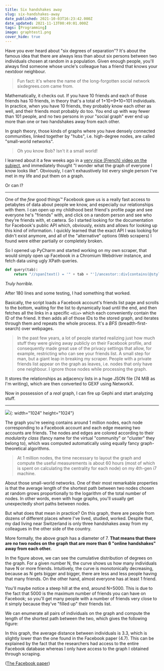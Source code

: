 ```yaml
---
title: Six handshakes away
slug: six-handshakes-away
date_published: 2021-10-03T16:23:42.000Z
date_updated: 2021-11-13T00:49:01.000Z
tags: [Programming]
image: graphtest1.png
cover_hide: true
---
```


Have you ever heard about "six degrees of separation"? It's about the famous idea that there are always less than about six persons between two individuals chosen at random in a population. Given enough people, you'll always find someone whose uncle's colleague has a friend that knows your nextdoor neighbour.

> Fun fact: it's where the name of the long-forgotten social network sixdegrees.com came from.

Mathematically, it checks out. If you have 10 friends and each of those friends has 10 friends, in theory that's a total of 1+10+9\*10=101 individuals. In practice, when you have 10 friends, they probably know each other as well, and their friends most probably do too. You end up with way fewer than 101 people, and no two persons in your "social graph" ever end up more than one or two handshakes away from each other.

In graph theory, those kinds of graphs where you have densely connected communities, linked together by "hubs", i.e. high-degree nodes, are called "small-world networks".

> Oh you know Bob? Isn't it a small world!

I learned about it a few weeks ago in a [very nice (French) video on the subject](https://www.youtube.com/watch?v=UX7YQ6m2r_o), and immediately thought "I wonder what the graph of everyone I know looks like". Obviously, I can't exhaustively list every single person I've met in my life and put them on a graph.

Or can I?

* * *

One of the _few_ good things™ Facebook gave us is a really fast access to petabytes of data about people we know, and especially our relationships with them. I can open up my childhood best friend's profile page and see everyone he's "friends" with, and click on a random person and see who they're friends with, et cætera. So I started looking for the documentation for Facebook's public API which, obviously, exists and allows for looking up this kind of information. I quickly learned that the exact API I was looking for didn't exist anymore, and all of the "alternative" options (Web scrapers) I found were either partially or completely broken.

So I opened up PyCharm and started working on my own scraper, that would simply open up Facebook in a Chromium Webdriver instance, and fetch data using ugly XPath queries.

```python
def query(tab):
    return "//span[text() = '" + tab + "']/ancestor::div[contains(@style, 'border-radius: max(0px, min(8px, ((100vw')]/div[1]/div[3]/div"
```
_Truly horrible._

After 180 lines and some testing, I had something that worked.

Basically, the script loads a Facebook account's friends list page and scrolls to the bottom, waiting for the list to dynamically load until the end, and then fetches all the links in a specific `<div>` which each conveniently contain the ID of the friend. It then adds all of those IDs to the stored graph, and iterates through them and repeats the whole process. It's a _BFS_ (breadth-first-search) over webpages.

> In the past few years, a lot of people started realizing just how much stuff they were giving away publicly on their Facebook profile, and consequently made great use of the privacy settings that allow, for example, restricting who can see your friends list. A small step for man, but a giant leap in breaking my scraper.‌‌ People with a private friends list appear on the graph as leaves, i.e. nodes that only have one neighbour. I ignore those nodes while processing the graph.

It stores the relationships as adjacency lists in a huge JSON file (74 MiB as I'm writing), which are then converted to GEXF using NetworkX.

Now in possession of a _real_ graph, I can fire up Gephi and start analyzing stuff.

* * *

![](graphtest1.png){: width="1024" height="1024"}

The graph you're seeing contains around 1 million nodes, each node corresponding to a Facebook account and each edge meaning two accounts are friends. The nodes and edges are colored according to their _modularity class_ (fancy name for the virtual "community" or "cluster" they belong to), which was computed automatically using equally fancy graph-theoretical algorithms.

> At 1 million nodes, the time necessary to layout the graph and compute the useful measurements is about 60 hours (most of which is spent on calculating the centrality for each node) on my 4th-gen i7 machine.

About those small-world networks. One of their most remarkable properties is that the average length of the shortest path between two nodes chosen at random grows proportionally to the logarithm of the total number of nodes. In other words, even with huge graphs, you'll usually get unexpectedly short paths between nodes.

But what does that mean in practice? On this graph, there are people from dozens of different places where I've lived, studied, worked. Despite that, my dad living near Switzerland is only three handshakes away from my colleagues in the other side of the country.

More formally, the above graph has a diameter of 7. **That means that there are no two nodes on the graph that are more than 6 "online handshakes" away from each other.**

In the figure above, we can see the cumulative distribution of degrees on the graph. For a given number N, the curve shows us how many individuals have N or more friends. Intuitively, the curve is monotonically decreasing, because as N gets bigger and bigger, there are less and less people having that many friends. On the other hand, almost everyone has at least 1 friend.

You'll maybe notice a steep hill at the end, around N=5000. This is due to the fact that 5000 is the maximum number of friends you can have on Facebook; so you'll get many people with a number of friends very close to it simply because they've "filled up" their friends list.

We can enumerate all pairs of individuals on the graph and compute the length of the shortest path between the two, which gives the following figure:

<canvas id="chartId"></canvas>

In this graph, the average distance between individuals is 3.3, which is slightly lower than the one found in the Facebook paper (4.7). This can be explained by the fact that the researchers had access to the entire Facebook database whereas I only have access to the graph I obtained through scraping.

([The Facebook paper](https://www.researchgate.net/publication/51956889_The_Anatomy_of_the_Facebook_Social_Graph))

<script src="https://cdnjs.cloudflare.com/ajax/libs/Chart.js/3.5.1/chart.min.js" integrity="sha512-Wt1bJGtlnMtGP0dqNFH1xlkLBNpEodaiQ8ZN5JLA5wpc1sUlk/O5uuOMNgvzddzkpvZ9GLyYNa8w2s7rqiTk5Q==" crossorigin="anonymous" referrerpolicy="no-referrer"></script><script>fetch("https://gist.githubusercontent.com/zdimension/89be61734f4897cca6f974710d98dd51/raw/03a68de62c492dbbc70d5a0ab8849286cfcf57ff/data.json").then(data => data.json()).then(function(data) { var ctx = document.getElementById("chartId"); var myChart = new Chart(ctx, { type: 'scatter', data: { datasets: [{ label: "Proportion of individuals that have N or more friends", data: data, showLine: true, pointRadius: 0, backgroundColor: '#1167b1', borderColor: '#1167b1' }] }, options: { scales: { x: { type: 'logarithmic', title: { text: 'N', display: true } }, y: { type: 'logarithmic', title: { text: 'Percentage', display: true } } } } }); }); { var ctx = document.getElementById("chartId2"); const data = [{x:0,y:0},{x:1,y:0},{x:2,y:0.02164029644133546},{x:3,y:0.33374783537821007},{x:4,y:0.8191718380731313},{x:5,y:0.9967826746040519},{x:6,y:0.999994078542216},{x:7,y:1},{x:8,y:1}]; var myChart = new Chart(ctx, { type: 'scatter', data: { datasets: [{ label: "% of pairs within distance", data: data, showLine: true }] }, options: { backgroundColor: '#1167b1', borderColor: '#1167b1', scales: { x: { title: { text: 'Distance', display: true } }, y: { title: { text: 'Percentage', display: true } } } } }); }</script>
